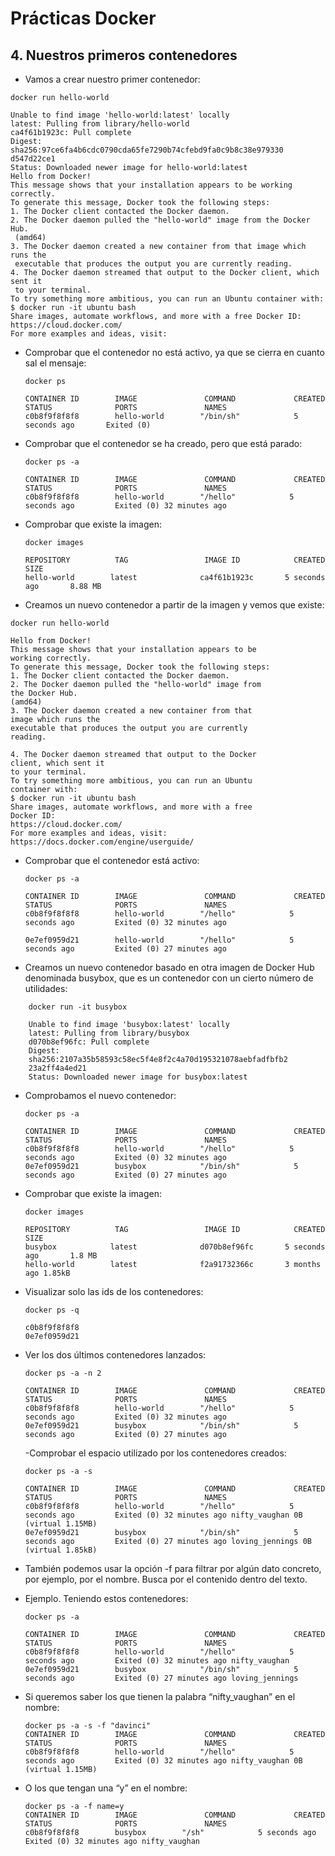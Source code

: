 # Prácticas Docker

## 4. Nuestros primeros contenedores

- Vamos a crear nuestro primer contenedor:

```
docker run hello-world

Unable to find image 'hello-world:latest' locally
latest: Pulling from library/hello-world
ca4f61b1923c: Pull complete
Digest:
sha256:97ce6fa4b6cdc0790cda65fe7290b74cfebd9fa0c9b8c38e979330
d547d22ce1
Status: Downloaded newer image for hello-world:latest
Hello from Docker!
This message shows that your installation appears to be working
correctly.
To generate this message, Docker took the following steps:
1. The Docker client contacted the Docker daemon.
2. The Docker daemon pulled the "hello-world" image from the Docker
Hub.
 (amd64)
3. The Docker daemon created a new container from that image which
runs the
 executable that produces the output you are currently reading.
4. The Docker daemon streamed that output to the Docker client, which
sent it
 to your terminal.
To try something more ambitious, you can run an Ubuntu container with:
$ docker run -it ubuntu bash
Share images, automate workflows, and more with a free Docker ID:
https://cloud.docker.com/
For more examples and ideas, visit:
```

- Comprobar que el contenedor no está activo, ya que se cierra en cuanto sal el mensaje:

  ```
  docker ps

  CONTAINER ID        IMAGE               COMMAND             CREATED             STATUS              PORTS               NAMES
  c0b8f9f8f8f8        hello-world        "/bin/sh"            5 seconds ago       Exited (0)
  ```

- Comprobar que el contenedor se ha creado, pero que está parado:

  ```
  docker ps -a

  CONTAINER ID        IMAGE               COMMAND             CREATED             STATUS              PORTS               NAMES
  c0b8f9f8f8f8        hello-world        "/hello"            5 seconds ago         Exited (0) 32 minutes ago
  ```

- Comprobar que existe la imagen:

  ```
  docker images

  REPOSITORY          TAG                 IMAGE ID            CREATED             SIZE
  hello-world        latest              ca4f61b1923c       5 seconds ago       8.88 MB
  ```

- Creamos un nuevo contenedor a partir de la imagen y vemos que existe:

```
docker run hello-world

Hello from Docker!
This message shows that your installation appears to be
working correctly.
To generate this message, Docker took the following steps:
1. The Docker client contacted the Docker daemon.
2. The Docker daemon pulled the "hello-world" image from
the Docker Hub.
(amd64)
3. The Docker daemon created a new container from that
image which runs the
executable that produces the output you are currently
reading.

4. The Docker daemon streamed that output to the Docker
client, which sent it
to your terminal.
To try something more ambitious, you can run an Ubuntu
container with:
$ docker run -it ubuntu bash
Share images, automate workflows, and more with a free
Docker ID:
https://cloud.docker.com/
For more examples and ideas, visit:
https://docs.docker.com/engine/userguide/

```

- Comprobar que el contenedor está activo:

  ```
  docker ps -a

  CONTAINER ID        IMAGE               COMMAND             CREATED             STATUS              PORTS               NAMES
  c0b8f9f8f8f8        hello-world        "/hello"            5 seconds ago         Exited (0) 32 minutes ago

  0e7ef0959d21        hello-world        "/hello"            5 seconds ago         Exited (0) 27 minutes ago
  ```

- Creamos un nuevo contenedor basado en otra imagen de Docker Hub
  denominada busybox, que es un contenedor con un cierto número de utilidades:

```
    docker run -it busybox

    Unable to find image 'busybox:latest' locally
    latest: Pulling from library/busybox
    d070b8ef96fc: Pull complete
    Digest:
    sha256:2107a35b58593c58ec5f4e8f2c4a70d195321078aebfadfbfb2
    23a2ff4a4ed21
    Status: Downloaded newer image for busybox:latest
```

- Comprobamos el nuevo contenedor:

  ```
  docker ps -a

  CONTAINER ID        IMAGE               COMMAND             CREATED             STATUS              PORTS               NAMES
  c0b8f9f8f8f8        hello-world        "/hello"            5 seconds ago         Exited (0) 32 minutes ago
  0e7ef0959d21        busybox            "/bin/sh"            5 seconds ago         Exited (0) 27 minutes ago
  ```

- Comprobar que existe la imagen:

  ```
  docker images

  REPOSITORY          TAG                 IMAGE ID            CREATED             SIZE
  busybox            latest              d070b8ef96fc       5 seconds ago       1.8 MB
  hello-world        latest              f2a91732366c       3 months ago 1.85kB

  ```

- Visualizar solo las ids de los contenedores:

  ```
  docker ps -q

  c0b8f9f8f8f8
  0e7ef0959d21
  ```

- Ver los dos últimos contenedores lanzados:

  ```
  docker ps -a -n 2

  CONTAINER ID        IMAGE               COMMAND             CREATED             STATUS              PORTS               NAMES
  c0b8f9f8f8f8        hello-world        "/hello"            5 seconds ago         Exited (0) 32 minutes ago
  0e7ef0959d21        busybox            "/bin/sh"            5 seconds ago         Exited (0) 27 minutes ago
  ```

  -Comprobar el espacio utilizado por los contenedores creados:

  ```
  docker ps -a -s

  CONTAINER ID        IMAGE               COMMAND             CREATED             STATUS              PORTS               NAMES
  c0b8f9f8f8f8        hello-world        "/hello"            5 seconds ago         Exited (0) 32 minutes ago nifty_vaughan 0B (virtual 1.15MB)
  0e7ef0959d21        busybox            "/bin/sh"            5 seconds ago         Exited (0) 27 minutes ago loving_jennings 0B (virtual 1.85kB)
  ```

- También podemos usar la opción -f para filtrar por algún dato concreto,
  por ejemplo, por el nombre. Busca por el contenido dentro del texto.

- Ejemplo. Teniendo estos contenedores:

  ```
  docker ps -a

  CONTAINER ID        IMAGE               COMMAND             CREATED             STATUS              PORTS               NAMES
  c0b8f9f8f8f8        hello-world        "/hello"            5 seconds ago         Exited (0) 32 minutes ago nifty_vaughan
  0e7ef0959d21        busybox            "/bin/sh"            5 seconds ago         Exited (0) 27 minutes ago loving_jennings
  ```

- Si queremos saber los que tienen la palabra “nifty_vaughan” en el nombre:

  ```
  docker ps -a -s -f "davinci"
  CONTAINER ID        IMAGE               COMMAND             CREATED             STATUS              PORTS               NAMES
  c0b8f9f8f8f8        hello-world        "/hello"            5 seconds ago         Exited (0) 32 minutes ago nifty_vaughan 0B (virtual 1.15MB)
  ```

- O los que tengan una “y” en el nombre:

  ```
  docker ps -a -f name=y
  CONTAINER ID        IMAGE               COMMAND             CREATED             STATUS              PORTS               NAMES
  c0b8f9f8f8f8        busybox        "/sh"            5 seconds ago         Exited (0) 32 minutes ago nifty_vaughan
  ```
